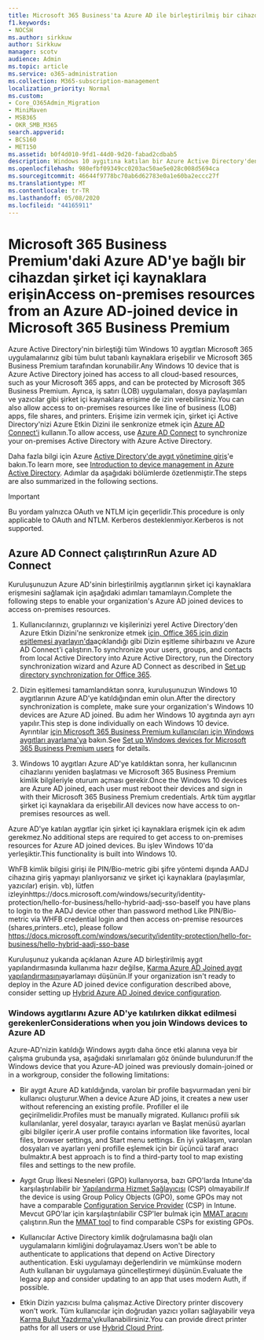 ```yaml
---
title: Microsoft 365 Business'ta Azure AD ile birleştirilmiş bir cihazdan şirket içi kaynaklara erişin
f1.keywords:
- NOCSH
ms.author: sirkkuw
author: Sirkkuw
manager: scotv
audience: Admin
ms.topic: article
ms.service: o365-administration
ms.collection: M365-subscription-management
localization_priority: Normal
ms.custom:
- Core_O365Admin_Migration
- MiniMaven
- MSB365
- OKR_SMB_M365
search.appverid:
- BCS160
- MET150
ms.assetid: b0f4d010-9fd1-44d0-9d20-fabad2cdbab5
description: Windows 10 aygıtına katılan bir Azure Active Directory'den iş uygulamaları, dosya paylaşımları ve yazıcılar gibi şirket içi kaynaklara nasıl erişebilirsiniz öğrenin.
ms.openlocfilehash: 980efbf09349cc0203ac50ae5e028c008d5694ca
ms.sourcegitcommit: 46644f9778bc70ab6d62783e0a1e60ba2eccc27f
ms.translationtype: MT
ms.contentlocale: tr-TR
ms.lasthandoff: 05/08/2020
ms.locfileid: "44165911"
---
```

# <a name="access-on-premises-resources-from-an-azure-ad-joined-device-in-microsoft-365-business-premium"></a><span data-ttu-id="6c093-103">Microsoft 365 Business Premium'daki Azure AD'ye bağlı bir cihazdan şirket içi kaynaklara erişin</span><span class="sxs-lookup"><span data-stu-id="6c093-103">Access on-premises resources from an Azure AD-joined device in Microsoft 365 Business Premium</span></span>

<span data-ttu-id="6c093-104">Azure Active Directory'nin birleştiği tüm Windows 10 aygıtları Microsoft 365 uygulamalarınız gibi tüm bulut tabanlı kaynaklara erişebilir ve Microsoft 365 Business Premium tarafından korunabilir.</span><span class="sxs-lookup"><span data-stu-id="6c093-104">Any Windows 10 device that is Azure Active Directory joined has access to all cloud-based resources, such as your Microsoft 365 apps, and can be protected by Microsoft 365 Business Premium.</span></span> <span data-ttu-id="6c093-105">Ayrıca, iş satırı (LOB) uygulamaları, dosya paylaşımları ve yazıcılar gibi şirket içi kaynaklara erişime de izin verebilirsiniz.</span><span class="sxs-lookup"><span data-stu-id="6c093-105">You can also allow access to on-premises resources like line of business (LOB) apps, file shares, and printers.</span></span> <span data-ttu-id="6c093-106">Erişime izin vermek için, şirket içi Active Directory'nizi Azure Etkin Dizini ile senkronize etmek için [Azure AD Connect'i](https://docs.microsoft.com/azure/active-directory/connect/active-directory-aadconnect) kullanın.</span><span class="sxs-lookup"><span data-stu-id="6c093-106">To allow access, use [Azure AD Connect](https://docs.microsoft.com/azure/active-directory/connect/active-directory-aadconnect) to synchronize your on-premises Active Directory with Azure Active Directory.</span></span> 

<span data-ttu-id="6c093-107">Daha fazla bilgi için Azure [Active Directory'de aygıt yönetimine giriş](https://docs.microsoft.com/azure/active-directory/device-management-introduction)'e bakın.</span><span class="sxs-lookup"><span data-stu-id="6c093-107">To learn more, see [Introduction to device management in Azure Active Directory](https://docs.microsoft.com/azure/active-directory/device-management-introduction).</span></span>
<span data-ttu-id="6c093-108">Adımlar da aşağıdaki bölümlerde özetlenmiştir.</span><span class="sxs-lookup"><span data-stu-id="6c093-108">The steps are also summarized in the following sections.</span></span>

> [!IMPORTANT]
> <span data-ttu-id="6c093-109">Bu yordam yalnızca OAuth ve NTLM için geçerlidir.</span><span class="sxs-lookup"><span data-stu-id="6c093-109">This procedure is only applicable to OAuth and NTLM.</span></span> <span data-ttu-id="6c093-110">Kerberos desteklenmiyor.</span><span class="sxs-lookup"><span data-stu-id="6c093-110">Kerberos is not supported.</span></span>
 
## <a name="run-azure-ad-connect"></a><span data-ttu-id="6c093-111">Azure AD Connect çalıştırın</span><span class="sxs-lookup"><span data-stu-id="6c093-111">Run Azure AD Connect</span></span>

<span data-ttu-id="6c093-112">Kuruluşunuzun Azure AD'sinin birleştirilmiş aygıtlarının şirket içi kaynaklara erişmesini sağlamak için aşağıdaki adımları tamamlayın.</span><span class="sxs-lookup"><span data-stu-id="6c093-112">Complete the following steps to enable your organization's Azure AD joined devices to access on-premises resources.</span></span>
  
1. <span data-ttu-id="6c093-113">Kullanıcılarınızı, gruplarınızı ve kişilerinizi yerel Active Directory'den Azure Etkin Dizini'ne senkronize etmek [için, Office 365 için dizin eşitlemesi ayarlayın'da](https://docs.microsoft.com/office365/enterprise/set-up-directory-synchronization)açıklandığı gibi Dizin eşitleme sihirbazını ve Azure AD Connect'i çalıştırın.</span><span class="sxs-lookup"><span data-stu-id="6c093-113">To synchronize your users, groups, and contacts from local Active Directory into Azure Active Directory, run the Directory synchronization wizard and Azure AD Connect as described in [Set up directory synchronization for Office 365](https://docs.microsoft.com/office365/enterprise/set-up-directory-synchronization).</span></span>
    
2. <span data-ttu-id="6c093-114">Dizin eşitlemesi tamamlandıktan sonra, kuruluşunuzun Windows 10 aygıtlarının Azure AD'ye katıldığından emin olun.</span><span class="sxs-lookup"><span data-stu-id="6c093-114">After the directory synchronization is complete, make sure your organization's Windows 10 devices are Azure AD joined.</span></span> <span data-ttu-id="6c093-115">Bu adım her Windows 10 aygıtında ayrı ayrı yapılır.</span><span class="sxs-lookup"><span data-stu-id="6c093-115">This step is done individually on each Windows 10 device.</span></span> <span data-ttu-id="6c093-116">Ayrıntılar [için Microsoft 365 Business Premium kullanıcıları için Windows aygıtları ayarlama'ya](set-up-windows-devices.md) bakın.</span><span class="sxs-lookup"><span data-stu-id="6c093-116">See [Set up Windows devices for Microsoft 365 Business Premium users](set-up-windows-devices.md) for details.</span></span> 
    
3. <span data-ttu-id="6c093-117">Windows 10 aygıtları Azure AD'ye katıldıktan sonra, her kullanıcının cihazlarını yeniden başlatması ve Microsoft 365 Business Premium kimlik bilgileriyle oturum açması gerekir.</span><span class="sxs-lookup"><span data-stu-id="6c093-117">Once the Windows 10 devices are Azure AD joined, each user must reboot their devices and sign in with their Microsoft 365 Business Premium credentials.</span></span> <span data-ttu-id="6c093-118">Artık tüm aygıtlar şirket içi kaynaklara da erişebilir.</span><span class="sxs-lookup"><span data-stu-id="6c093-118">All devices now have access to on-premises resources as well.</span></span>
    
<span data-ttu-id="6c093-119">Azure AD'ye katılan aygıtlar için şirket içi kaynaklara erişmek için ek adım gerekmez.</span><span class="sxs-lookup"><span data-stu-id="6c093-119">No additional steps are required to get access to on-premises resources for Azure AD joined devices.</span></span> <span data-ttu-id="6c093-120">Bu işlev Windows 10'da yerleşiktir.</span><span class="sxs-lookup"><span data-stu-id="6c093-120">This functionality is built into Windows 10.</span></span> 

<span data-ttu-id="6c093-121">WhFB kimlik bilgisi girişi ile PIN/Bio-metric gibi şifre yöntemi dışında AADJ cihazına giriş yapmayı planlıyorsanız ve şirket içi kaynaklara (paylaşımlar, yazıcılar) erişin. vb), lütfen izleyinhttps://docs.microsoft.com/windows/security/identity-protection/hello-for-business/hello-hybrid-aadj-sso-base</span><span class="sxs-lookup"><span data-stu-id="6c093-121">If you have plans to login to the AADJ device other than password method Like PIN/Bio-metric via WHFB credential login and then access on-premise resources (shares,printers..etc), please follow https://docs.microsoft.com/windows/security/identity-protection/hello-for-business/hello-hybrid-aadj-sso-base</span></span>
  
<span data-ttu-id="6c093-122">Kuruluşunuz yukarıda açıklanan Azure AD birleştirilmiş aygıt yapılandırmasında kullanıma hazır değilse, [Karma Azure AD Joined aygıt yapılandırmasını](manage-windows-devices.md)ayarlamayı düşünün.</span><span class="sxs-lookup"><span data-stu-id="6c093-122">If your organization isn't ready to deploy in the Azure AD joined device configuration described above, consider setting up [Hybrid Azure AD Joined device configuration](manage-windows-devices.md).</span></span>
  
### <a name="considerations-when-you-join-windows-devices-to-azure-ad"></a><span data-ttu-id="6c093-123">Windows aygıtlarını Azure AD'ye katılırken dikkat edilmesi gerekenler</span><span class="sxs-lookup"><span data-stu-id="6c093-123">Considerations when you join Windows devices to Azure AD</span></span>

<span data-ttu-id="6c093-124">Azure-AD'nizin katıldığı Windows aygıtı daha önce etki alanına veya bir çalışma grubunda ysa, aşağıdaki sınırlamaları göz önünde bulundurun:</span><span class="sxs-lookup"><span data-stu-id="6c093-124">If the Windows device that you Azure-AD joined was previously domain-joined or in a workgroup, consider the following limitations:</span></span>
  
- <span data-ttu-id="6c093-125">Bir aygıt Azure AD katıldığında, varolan bir profile başvurmadan yeni bir kullanıcı oluşturur.</span><span class="sxs-lookup"><span data-stu-id="6c093-125">When a device Azure AD joins, it creates a new user without referencing an existing profile.</span></span> <span data-ttu-id="6c093-126">Profiller el ile geçirilmelidir.</span><span class="sxs-lookup"><span data-stu-id="6c093-126">Profiles must be manually migrated.</span></span> <span data-ttu-id="6c093-127">Kullanıcı profili sık kullanılanlar, yerel dosyalar, tarayıcı ayarları ve Başlat menüsü ayarları gibi bilgiler içerir.</span><span class="sxs-lookup"><span data-stu-id="6c093-127">A user profile contains information like favorites, local files, browser settings, and Start menu settings.</span></span> <span data-ttu-id="6c093-128">En iyi yaklaşım, varolan dosyaları ve ayarları yeni profille eşlemek için bir üçüncü taraf aracı bulmaktır.</span><span class="sxs-lookup"><span data-stu-id="6c093-128">A best approach is to find a third-party tool to map existing files and settings to the new profile.</span></span>

- <span data-ttu-id="6c093-129">Aygıt Grup İlkesi Nesneleri (GPO) kullanıyorsa, bazı GPO'larda Intune'da karşılaştırılabilir bir [Yapılandırma Hizmet Sağlayıcısı](https://docs.microsoft.com/windows/configuration/provisioning-packages/how-it-pros-can-use-configuration-service-providers) (CSP) olmayabilir.</span><span class="sxs-lookup"><span data-stu-id="6c093-129">If the device is using Group Policy Objects (GPO), some GPOs may not have a comparable [Configuration Service Provider](https://docs.microsoft.com/windows/configuration/provisioning-packages/how-it-pros-can-use-configuration-service-providers) (CSP) in Intune.</span></span> <span data-ttu-id="6c093-130">Mevcut GPO'lar için karşılaştırılabilir CSP'ler bulmak için [MMAT aracını](https://www.microsoft.com/download/details.aspx?id=45520) çalıştırın.</span><span class="sxs-lookup"><span data-stu-id="6c093-130">Run the [MMAT tool](https://www.microsoft.com/download/details.aspx?id=45520) to find comparable CSPs for existing GPOs.</span></span>

- <span data-ttu-id="6c093-131">Kullanıcılar Active Directory kimlik doğrulamasına bağlı olan uygulamaların kimliğini doğrulayamaz.</span><span class="sxs-lookup"><span data-stu-id="6c093-131">Users won't be able to authenticate to applications that depend on Active Directory authentication.</span></span> <span data-ttu-id="6c093-132">Eski uygulamayı değerlendirin ve mümkünse modern Auth kullanan bir uygulamaya güncelleştirmeyi düşünün.</span><span class="sxs-lookup"><span data-stu-id="6c093-132">Evaluate the legacy app and consider updating to an app that uses modern Auth, if possible.</span></span>

- <span data-ttu-id="6c093-133">Etkin Dizin yazıcısı bulma çalışmaz.</span><span class="sxs-lookup"><span data-stu-id="6c093-133">Active Directory printer discovery won't work.</span></span> <span data-ttu-id="6c093-134">Tüm kullanıcılar için doğrudan yazıcı yolları sağlayabilir veya [Karma Bulut Yazdırma'yı](https://docs.microsoft.com/windows-server/administration/hybrid-cloud-print/hybrid-cloud-print-deploy)kullanabilirsiniz.</span><span class="sxs-lookup"><span data-stu-id="6c093-134">You can provide direct printer paths for all users or use [Hybrid Cloud Print](https://docs.microsoft.com/windows-server/administration/hybrid-cloud-print/hybrid-cloud-print-deploy).</span></span>
